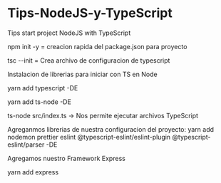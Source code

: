 # Tips-NodeJS-y-TypeScript
Tips start project NodeJS with TypeScript


npm init -y = creacion rapida del package.json para proyecto

tsc --init = Crea archivo de configuracion de typescript

Instalacion de librerias para iniciar con TS en Node

yarn add typescript -DE

yarn add ts-node -DE  


ts-node src/index.ts -> Nos permite ejecutar archivos TypeScript

Agreganmos librerias de nuestra configuracion del proyecto: 
yarn add nodemon prettier eslint @typescript-eslint/eslint-plugin @typescript-eslint/parser -DE

Agregamos nuestro Framework Express

yarn add express

